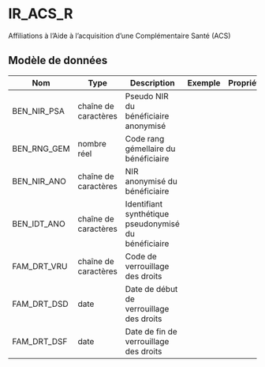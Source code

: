 # IR_ACS_R

Affiliations à l’Aide à l’acquisition d’une Complémentaire Santé (ACS) 


## Modèle de données

|Nom|Type|Description|Exemple|Propriétés|
|-|-|-|-|-|
|BEN_NIR_PSA|chaîne de caractères|Pseudo NIR du bénéficiaire anonymisé|||
|BEN_RNG_GEM|nombre réel|Code rang gémellaire du bénéficiaire|||
|BEN_NIR_ANO|chaîne de caractères|NIR anonymisé du bénéficiaire|||
|BEN_IDT_ANO|chaîne de caractères|Identifiant synthétique pseudonymisé du bénéficiaire|||
|FAM_DRT_VRU|chaîne de caractères|Code de verrouillage des droits|||
|FAM_DRT_DSD|date|Date de début de verrouillage des droits|||
|FAM_DRT_DSF|date|Date de fin de verrouillage des droits|||
